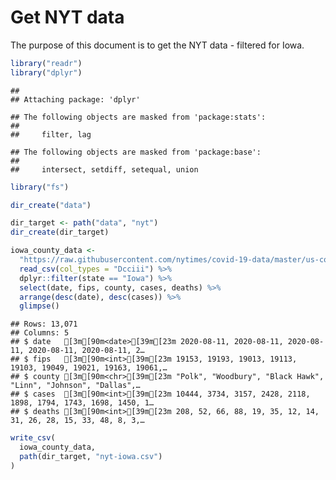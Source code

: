 Get NYT data
================

The purpose of this document is to get the NYT data - filtered for Iowa.

``` r
library("readr")
library("dplyr")
```

    ## 
    ## Attaching package: 'dplyr'

    ## The following objects are masked from 'package:stats':
    ## 
    ##     filter, lag

    ## The following objects are masked from 'package:base':
    ## 
    ##     intersect, setdiff, setequal, union

``` r
library("fs")
```

``` r
dir_create("data")

dir_target <- path("data", "nyt")
dir_create(dir_target)
```

``` r
iowa_county_data <- 
  "https://raw.githubusercontent.com/nytimes/covid-19-data/master/us-counties.csv" %>%
  read_csv(col_types = "Dcciii") %>%
  dplyr::filter(state == "Iowa") %>%
  select(date, fips, county, cases, deaths) %>%
  arrange(desc(date), desc(cases)) %>%
  glimpse()
```

    ## Rows: 13,071
    ## Columns: 5
    ## $ date   [3m[90m<date>[39m[23m 2020-08-11, 2020-08-11, 2020-08-11, 2020-08-11, 2020-08-11, 2…
    ## $ fips   [3m[90m<int>[39m[23m 19153, 19193, 19013, 19113, 19103, 19049, 19021, 19163, 19061,…
    ## $ county [3m[90m<chr>[39m[23m "Polk", "Woodbury", "Black Hawk", "Linn", "Johnson", "Dallas",…
    ## $ cases  [3m[90m<int>[39m[23m 10444, 3734, 3157, 2428, 2118, 1898, 1794, 1743, 1698, 1450, 1…
    ## $ deaths [3m[90m<int>[39m[23m 208, 52, 66, 88, 19, 35, 12, 14, 31, 26, 28, 15, 33, 48, 8, 3,…

``` r
write_csv(
  iowa_county_data,
  path(dir_target, "nyt-iowa.csv")
)
```
